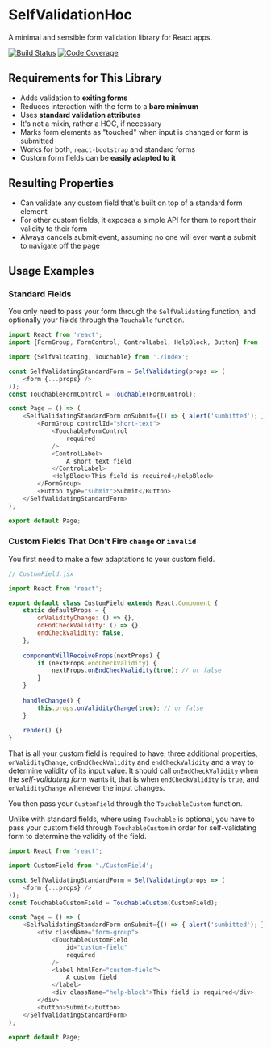 # SelfValidationHoc

A minimal and sensible form validation library for React apps.

[![Build Status](https://travis-ci.org/luka-zitnik/self-validation-hoc.svg?branch=master)](https://travis-ci.org/luka-zitnik/self-validation-hoc)
[![Code Coverage](https://codecov.io/gh/luka-zitnik/self-validation-hoc/branch/master/graph/badge.svg)](https://codecov.io/gh/luka-zitnik/self-validation-hoc)

## Requirements for This Library

- Adds validation to **exiting forms**
- Reduces interaction with the form to a **bare minimum**
- Uses **standard validation attributes**
- It's not a mixin, rather a HOC, if necessary
- Marks form elements as "touched" when input is changed or form is submitted
- Works for both, `react-bootstrap` and standard forms
- Custom form fields can be **easily adapted to it**

## Resulting Properties

- Can validate any custom field that's built on top of a standard form element
- For other custom fields, it exposes a simple API for them to report their validity to their form
- Always cancels submit event, assuming no one will ever want a submit to navigate off the page

## Usage Examples

### Standard Fields

You only need to pass your form through the `SelfValidating` function, and optionally your fields through the `Touchable` function.

```js
import React from 'react';
import {FormGroup, FormControl, ControlLabel, HelpBlock, Button} from 'react-bootstrap';

import {SelfValidating, Touchable} from './index';

const SelfValidatingStandardForm = SelfValidating(props => (
    <form {...props} />
));
const TouchableFormControl = Touchable(FormControl);

const Page = () => (
    <SelfValidatingStandardForm onSubmit={() => { alert('sumbitted'); }}>
        <FormGroup controlId="short-text">
            <TouchableFormControl
                required
            />
            <ControlLabel>
                A short text field
            </ControlLabel>
            <HelpBlock>This field is required</HelpBlock>
        </FormGroup>
        <Button type="submit">Submit</Button>
    </SelfValidatingStandardForm>
);

export default Page;
```

### Custom Fields That Don't Fire `change` or `invalid`

You first need to make a few adaptations to your custom field.

```js
// CustomField.jsx

import React from 'react';

export default class CustomField extends React.Component {
    static defaultProps = {
        onValidityChange: () => {},
        onEndCheckValidity: () => {},
        endCheckValidity: false,
    };
    
    componentWillReceiveProps(nextProps) {
        if (nextProps.endCheckValidity) {
            nextProps.onEndCheckValidity(true); // or false
        }
    }
    
    handleChange() {
        this.props.onValidityChange(true); // or false
    }
    
    render() {}
}
```

That is all your custom field is required to have, three additional properties, `onValidityChange`, `onEndCheckValidity` and `endCheckValidity` and a way to determine validity of its input value. It should call `onEndCheckValidity` when the *self-validating form* wants it, that is when `endCheckValidity` is `true`, and `onValidityChange` whenever the input changes.

You then pass your `CustomField` through the `TouchableCustom` function.

Unlike with standard fields, where using `Touchable` is optional, you have to pass your custom field through `TouchableCustom` in order for self-validating form to determine the validity of the field.

```js
import React from 'react';

import CustomField from './CustomField';

const SelfValidatingStandardForm = SelfValidating(props => (
    <form {...props} />
));
const TouchableCustomField = TouchableCustom(CustomField);

const Page = () => (
    <SelfValidatingStandardForm onSubmit={() => { alert('sumbitted'); }}>
        <div className="form-group">
            <TouchableCustomField
                id="custom-field"
                required
            />
            <label htmlFor="custom-field">
                A custom field
            </label>
            <div className="help-block">This field is required</div>
        </div>
        <button>Submit</button>
    </SelfValidatingStandardForm>
);

export default Page;
```

